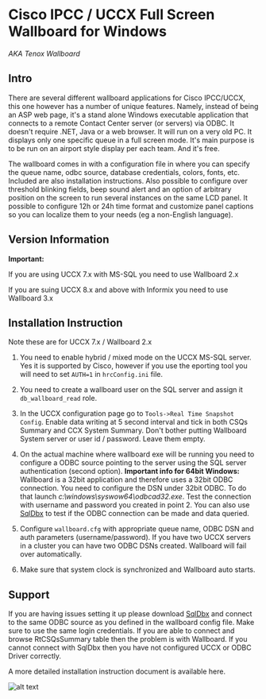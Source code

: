 # Cisco IPCC / UCCX Full Screen Wallboard for Windows

*AKA Tenox Wallboard*

## Intro
There are several different wallboard applications for Cisco IPCC/UCCX, this one however has a number of unique features. Namely, instead of being an ASP web page, it's a stand alone Windows executable application that connects to a remote Contact Center server (or servers) via ODBC. It doesn't require .NET, Java or a web browser. It will run on a very old PC. It displays only one specific queue in a full screen mode. It's main purpose is to be run on an airport style display per each team. And it's free. 

The wallboard comes in with a configuration file in where you can specify the queue name, odbc source, database credentials, colors, fonts, etc. Included are also installation instructions. Also possible to configure over threshold blinking fields, beep sound alert and an option of arbitrary position on the screen to run several instances on the same LCD panel. It possible to configure 12h or 24h time format and customize panel captions so you can localize them to your needs (eg a non-English language).


## Version Information
**Important:**

If you are using UCCX 7.x with MS-SQL you need to use Wallboard 2.x

If you are suing UCCX 8.x and above with Informix you need to use Wallboard 3.x

## Installation Instruction
Note these are for UCCX 7.x / Wallboard 2.x

1. You need to enable hybrid / mixed mode on the UCCX MS-SQL server. Yes it is supported by Cisco, however if you use the eporting tool you will need to set `AUTH=1` in `hrcConfig.ini` file.

2. You need to create a wallboard user on the SQL server and assign it `db_wallboard_read` role.
   
3. In the UCCX configuration page go to `Tools->Real Time Snapshot Config`. Enable data writing at 5 second interval and tick in both CSQs Summary and CCX System Summary. Don't bother putting Wallboard System server or user id / password. Leave them empty.
   
4. On the actual machine where wallboard exe will be running you need to configure a ODBC source pointing to the server using the SQL server authentication (second option). **Important info for 64bit Windows:** Wallboard is a 32bit application and therefore uses a 32bit ODBC connection. You need to configure the DSN under 32bit ODBC. To do that launch *c:\windows\syswow64\odbcad32.exe*. Test the connection with username and password you created in point 2. You can also use [SqlDbx](http://www.sqldbx.com/personal_edition.htm) to test if the ODBC connection can be made and data queried.
   
5. Configure `wallboard.cfg` with appropriate queue name, ODBC DSN and auth parameters (username/password). If you have two UCCX servers in a cluster you can have two ODBC DSNs created. Wallboard will fail over automatically.
   
6. Make sure that system clock is synchronized and Wallboard auto starts.

## Support 
If you are having issues setting it up please download [SqlDbx](http://www.sqldbx.com/personal_edition.htm) and connect to the same ODBC source as you defined in the wallboard config file. Make sure to use the same login credentials. If you are able to connect and browse RtCSQsSummary table then the problem is with Wallboard. If you cannot connect with SqlDbx then you have not configured UCCX or ODBC Driver correctly.

A more detailed installation instruction document is available here.


![alt text](https://raw.githubusercontent.com/tenox7/wallboard/master/wallboard.gif "Wallboard Screenshot")

